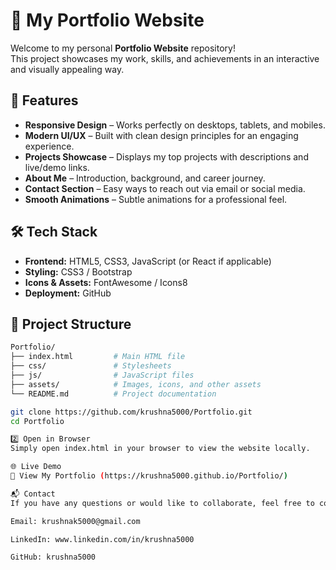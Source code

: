 # 🌟 My Portfolio Website

Welcome to my personal **Portfolio Website** repository!  
This project showcases my work, skills, and achievements in an interactive and visually appealing way.

## 🚀 Features
- **Responsive Design** – Works perfectly on desktops, tablets, and mobiles.
- **Modern UI/UX** – Built with clean design principles for an engaging experience.
- **Projects Showcase** – Displays my top projects with descriptions and live/demo links.
- **About Me** – Introduction, background, and career journey.
- **Contact Section** – Easy ways to reach out via email or social media.
- **Smooth Animations** – Subtle animations for a professional feel.

## 🛠 Tech Stack
- **Frontend:** HTML5, CSS3, JavaScript (or React if applicable)
- **Styling:** CSS3 /  Bootstrap
- **Icons & Assets:** FontAwesome / Icons8
- **Deployment:** GitHub 

## 📂 Project Structure
```bash
Portfolio/
├── index.html         # Main HTML file
├── css/               # Stylesheets
├── js/                # JavaScript files
├── assets/            # Images, icons, and other assets
└── README.md          # Project documentation

git clone https://github.com/krushna5000/Portfolio.git
cd Portfolio

2️⃣ Open in Browser
Simply open index.html in your browser to view the website locally.

🌐 Live Demo
🔗 View My Portfolio (https://krushna5000.github.io/Portfolio/)

📬 Contact
If you have any questions or would like to collaborate, feel free to connect:

Email: krushnak5000@gmail.com

LinkedIn: www.linkedin.com/in/krushna5000

GitHub: krushna5000
